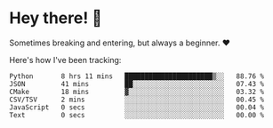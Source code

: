 # Hey there! 👋
Sometimes breaking and entering, but always a beginner. ❤️

Here's how I've been tracking:
<!--START_SECTION:waka-->

```text
Python       8 hrs 11 mins   ██████████████████████▒░░   88.76 %
JSON         41 mins         ██░░░░░░░░░░░░░░░░░░░░░░░   07.43 %
CMake        18 mins         ▓░░░░░░░░░░░░░░░░░░░░░░░░   03.32 %
CSV/TSV      2 mins          ░░░░░░░░░░░░░░░░░░░░░░░░░   00.45 %
JavaScript   0 secs          ░░░░░░░░░░░░░░░░░░░░░░░░░   00.04 %
Text         0 secs          ░░░░░░░░░░░░░░░░░░░░░░░░░   00.00 %
```

<!--END_SECTION:waka-->
